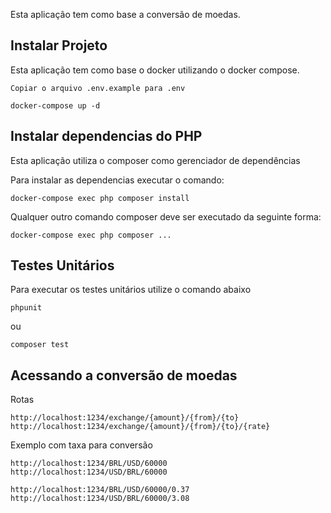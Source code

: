 Esta aplicação tem como base a conversão de moedas.

##  Instalar Projeto

Esta aplicação tem como base o docker utilizando o docker compose.

```
Copiar o arquivo .env.example para .env
```

```
docker-compose up -d
```

## Instalar dependencias do PHP

Esta aplicação utiliza o composer como gerenciador de dependências

Para instalar as dependencias executar o comando:

```
docker-compose exec php composer install
```

Qualquer outro comando composer deve ser executado da seguinte forma:

```
docker-compose exec php composer ...
```
## Testes Unitários

Para executar os testes unitários utilize o comando abaixo

```
phpunit
```
ou
```
composer test
```

## Acessando a conversão de moedas

Rotas
```
http://localhost:1234/exchange/{amount}/{from}/{to}
http://localhost:1234/exchange/{amount}/{from}/{to}/{rate}
```

Exemplo com taxa para conversão
```
http://localhost:1234/BRL/USD/60000
http://localhost:1234/USD/BRL/60000

http://localhost:1234/BRL/USD/60000/0.37
http://localhost:1234/USD/BRL/60000/3.08
```